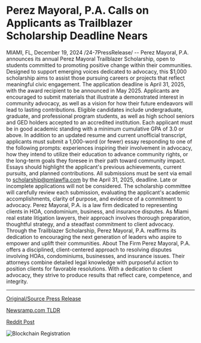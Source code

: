 # Perez Mayoral, P.A. Calls on Applicants as Trailblazer Scholarship Deadline Nears

MIAMI, FL, December 19, 2024 /24-7PressRelease/ -- Perez Mayoral, P.A. announces its annual Perez Mayoral Trailblazer Scholarship, open to students committed to promoting positive change within their communities. Designed to support emerging voices dedicated to advocacy, this $1,000 scholarship aims to assist those pursuing careers or projects that reflect meaningful civic engagement. The application deadline is April 31, 2025, with the award recipient to be announced in May 2025.  Applicants are encouraged to submit materials that illustrate a demonstrated interest in community advocacy, as well as a vision for how their future endeavors will lead to lasting contributions. Eligible candidates include undergraduate, graduate, and professional program students, as well as high school seniors and GED holders accepted to an accredited institution. Each applicant must be in good academic standing with a minimum cumulative GPA of 3.0 or above.  In addition to an updated resume and current unofficial transcript, applicants must submit a 1,000-word (or fewer) essay responding to one of the following prompts: experiences inspiring their involvement in advocacy, how they intend to utilize their education to advance community rights, or the long-term goals they foresee in their path toward community impact. Essays should highlight the applicant's previous achievements, current pursuits, and planned contributions.  All submissions must be sent via email to scholarship@pmlawfla.com by the April 31, 2025, deadline. Late or incomplete applications will not be considered. The scholarship committee will carefully review each submission, evaluating the applicant's academic accomplishments, clarity of purpose, and evidence of a commitment to advocacy.  Perez Mayoral, P.A. is a law firm dedicated to representing clients in HOA, condominium, business, and insurance disputes. As Miami real estate litigation lawyers, their approach involves thorough preparation, thoughtful strategy, and a steadfast commitment to client advocacy. Through the Trailblazer Scholarship, Perez Mayoral, P.A. reaffirms its dedication to encouraging the next generation of leaders who aspire to empower and uplift their communities.  About The Firm  Perez Mayoral, P.A. offers a disciplined, client-centered approach to resolving disputes involving HOAs, condominiums, businesses, and insurance issues. Their attorneys combine detailed legal knowledge with purposeful action to position clients for favorable resolutions. With a dedication to client advocacy, they strive to produce results that reflect care, competence, and integrity. 

---

[Original/Source Press Release](https://www.24-7pressrelease.com/press-release/517234/perez-mayoral-pa-calls-on-applicants-as-trailblazer-scholarship-deadline-nears)
                    

[Newsramp.com TLDR](https://newsramp.com/curated-news/perez-mayoral-p-a-announces-annual-1000-trailblazer-scholarship/367941e7fd3e7fd9990ca8b8885284cc) 

 



[Reddit Post](https://www.reddit.com/r/newsramp/comments/1hho92v/perez_mayoral_pa_announces_annual_1000/) 



![Blockchain Registration](https://cdn.newsramp.app/24-7PressRelease/qrcode/2412/19/leanJqmw.webp)
